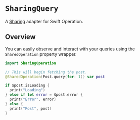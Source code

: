 # ``SharingQuery``

A [Sharing](https://github.com/pointfreeco/swift-sharing) adapter for Swift Operation.

## Overview

You can easily observe and interact with your queries using the ``SharedOperation`` property wrapper.

```swift
import SharingOperation

// This will begin fetching the post.
@SharedOperation(Post.query(for: 1)) var post

if $post.isLoading {
  print("Loading")
} else if let error = $post.error {
  print("Error", error)
} else {
  print("Post", post)
}
```
